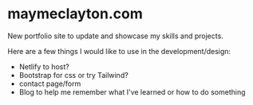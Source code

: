 # maymeclayton.com

New portfolio site to update and showcase my skills and projects.

Here are a few things I would like to use in the development/design:
- Netlify to host?
- Bootstrap for css or try Tailwind?
- contact page/form
- Blog to help me remember what I've learned or how to do something
